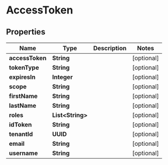 

# AccessToken


## Properties

Name | Type | Description | Notes
------------ | ------------- | ------------- | -------------
**accessToken** | **String** |  |  [optional]
**tokenType** | **String** |  |  [optional]
**expiresIn** | **Integer** |  |  [optional]
**scope** | **String** |  |  [optional]
**firstName** | **String** |  |  [optional]
**lastName** | **String** |  |  [optional]
**roles** | **List&lt;String&gt;** |  |  [optional]
**idToken** | **String** |  |  [optional]
**tenantId** | **UUID** |  |  [optional]
**email** | **String** |  |  [optional]
**username** | **String** |  |  [optional]



